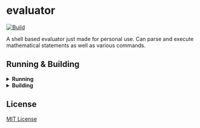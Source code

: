 # **evaluator**

[![Build](https://github.com/c1m50c/evaluator/actions/workflows/build.yml/badge.svg?branch=main)](https://github.com/c1m50c/evaluator/actions/workflows/build.yml)

A shell based evaluator just made for personal use. Can parse and execute mathematical statements as well as various commands.


## **Running & Building**
<details>
<summary><strong>Running</strong></summary>
You can run the application with `cargo` by running `cargo run`, you can add the `--release` tag for a non-debug build.

```bash
$ cd evaluator
$ cargo run
...
```
</details>

<details>
<summary><strong>Building</strong></summary>
You can build a stand-alone application by running `cargo build`, same as running you can add the `--release` tag for a fully optimized executable.

```bash
$ cd evaluator
$ cargo build --release
...
$ ./target/release/evaluator # An example of running the application.
...
```
</details>


## **License**
<a href="https://github.com/c1m50c/evaluator/blob/main/LICENSE">MIT License</a>